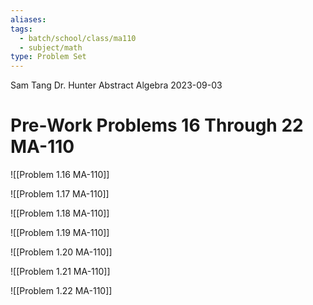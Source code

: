 ```yaml
---
aliases: 
tags:
  - batch/school/class/ma110
  - subject/math
type: Problem Set
---
```

Sam Tang
Dr. Hunter
Abstract Algebra
2023-09-03
# Pre-Work Problems 16 Through 22 MA-110

![[Problem 1.16 MA-110]]

![[Problem 1.17 MA-110]]

![[Problem 1.18 MA-110]]

![[Problem 1.19 MA-110]]

![[Problem 1.20 MA-110]]

![[Problem 1.21 MA-110]]

![[Problem 1.22 MA-110]]